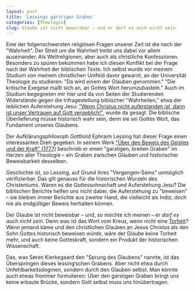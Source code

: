 ```yaml
---
layout: post
title: 'Lessings garstiger Graben'
categories: [Theologie]
slug: Glaube ist nicht beweisbar – und er darf es auch nicht sein.
---
```


Eine der folgenschwersten religiösen Fragen unserer Zeit ist die nach der "Wahrheit". Der Streit um die Wahrheit treibt uns dabei vor allem auseinander. Als Weltreligionen, aber auch als christliche Konfessionen. Besonders zu spüren bekommen habe ich diesen Konflikt bei der Frage nach der Wahrheit der biblischen Texte. Ich selbst wurde vor meinem Studium von meinem christlichen Umfeld davor gewarnt, an der Universität Theologie zu studieren: "Da wird einem der Glauben genommen." "Die kritische Exegese maßt sich an, an Gottes Wort herumzubasteln." Auch im Studium begegneten mir hier und da von Seiten der Studierenden Widerstände gegen die Infragestellung biblischer "Wahrheiten," etwa der leiblichen Auferstehung Jesu: ["Wenn Christus nicht auferstanden ist, dann ist unser Vertrauen auf Gott vergeblich!"](http://www.bibleserver.com/text/NLB/1.Korinther15,14), wurde da gesagt. Die biblische Überlieferung müsse historisch wahr sein, denn sie sei Gottes Wort, das Fundament unseres Glaubens.

Der Aufklärungsphilosoph Gotthold Ephraim Lessing hat dieser Frage einen interessanten Dreh gegeben. In seinem Werk ["Über den Beweis des Geistes und der Kraft" (1777)](http://de.wikipedia.org/wiki/Über_den_Beweis_des_Geistes_und_der_Kraft) beschrieb er einen "garstigen, breiten Graben" im Herzen aller Theologie – ein Graben zwischen Glauben und historischer Beweisbarkeit desselben.

Geschichte ist, so Lessing, auf Grund ihres "Vergangen-Seins" unmöglich verifizierbar. Das gilt genauso für die historischen Wurzeln des Christentums. Waren es die Gottessohnschaft und Auferstehung Jesu? Die biblischen Berichte helfen uns nicht dabei, die Auferstehung zu "beweisen" – sie bleiben immer Berichte aus zweiter Hand, die vielleicht als Indiz, doch nie als endgültiger Beweis herhalten können.

Der Glaube ist nicht beweisbar – und, so möchte ich meinen – er *darf es auch nicht sein.* Denn was ist das Wort vom Kreuz, wenn nicht eine [Torheit](http://www.bibleserver.com/text/LUT/1.Korinther1)? Wenn jemand käme und den christlichen Glauben an Jesus Christus als den Sohn Gottes historisch beweisen *würde*, wäre der Glaube keine Torheit mehr, und auch keine Gotteskraft, sondern ein Produkt der historischen Wissenschaft.

Das, was Søren Kierkegaard den "Sprung des Glaubens" nannte, ist das Überspringen dieses lessing’schen Grabens. Aber nicht etwa durch Unfehlbarkeitsdogmen, sondern durch den Glauben selbst. Man könnte auch etwas frommer formulieren: Über den garstigen Graben bringt uns keine erbaute Brücke, sondern Gott selbst muss uns hinübertragen.